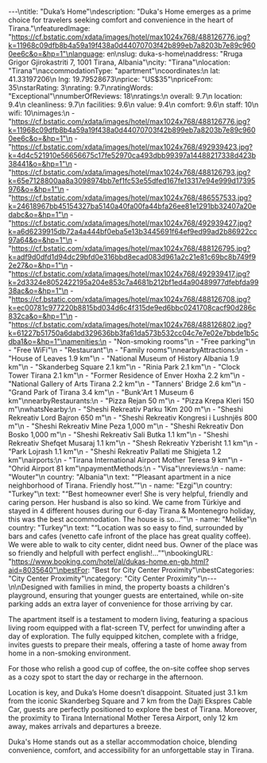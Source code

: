 ---\ntitle: "Duka’s Home"\ndescription: "Duka's Home emerges as a prime choice for travelers seeking comfort and convenience in the heart of Tirana."\nfeaturedImage: "https://cf.bstatic.com/xdata/images/hotel/max1024x768/488126776.jpg?k=11968c09dfb8b4a59a19f438a0d44070703f42b899eb7a8203b7e89c9600ee6c&o=&hp=1"\nlanguage: en\nslug: duka-s-home\naddress: "Rruga Grigor Gjirokastriti 7, 1001 Tirana, Albania"\ncity: "Tirana"\nlocation: "Tirana"\naccommodationType: "apartment"\ncoordinates:\n  lat: 41.33197206\n  lng: 19.79528673\nprice: "US$35"\npriceFrom: 35\nstarRating: 3\nrating: 9.7\nratingWords: "Exceptional"\nnumberOfReviews: 18\nratings:\n  overall: 9.7\n  location: 9.4\n  cleanliness: 9.7\n  facilities: 9.6\n  value: 9.4\n  comfort: 9.6\n  staff: 10\n  wifi: 10\nimages:\n  - "https://cf.bstatic.com/xdata/images/hotel/max1024x768/488126776.jpg?k=11968c09dfb8b4a59a19f438a0d44070703f42b899eb7a8203b7e89c9600ee6c&o=&hp=1"\n  - "https://cf.bstatic.com/xdata/images/hotel/max1024x768/492939423.jpg?k=4d4c521910e56656675c17fe52970ca493dbb99397a14488217338d423b38441&o=&hp=1"\n  - "https://cf.bstatic.com/xdata/images/hotel/max1024x768/488126793.jpg?k=65e7128800aa8a3098974bb7ef1fc53e55dfed167fe13317e94e999d17395976&o=&hp=1"\n  - "https://cf.bstatic.com/xdata/images/hotel/max1024x768/486557533.jpg?k=24618967bb45154327ba5140a40fa00fa44bfa26ee81e1291bb32407a20edabc&o=&hp=1"\n  - "https://cf.bstatic.com/xdata/images/hotel/max1024x768/492939427.jpg?k=a6d6239915db72a4a444bf0eba5e13b3445691f64ef9ed99ad2b86922cc97a64&o=&hp=1"\n  - "https://cf.bstatic.com/xdata/images/hotel/max1024x768/488126795.jpg?k=adf9d0dfd1d94dc29bfd0e316bbd8ecad083d961a2c21e81c69bc8b749f92e27&o=&hp=1"\n  - "https://cf.bstatic.com/xdata/images/hotel/max1024x768/492939417.jpg?k=2d3324e8052422195a204e853c7a4681b212bf1ed4a90489977dfebfda9938ac&o=&hp=1"\n  - "https://cf.bstatic.com/xdata/images/hotel/max1024x768/488126708.jpg?k=ec00781c977220b8815bd034d6c4f315de9ed6bbc0241708cacf90d286c832ca&o=&hp=1"\n  - "https://cf.bstatic.com/xdata/images/hotel/max1024x768/488126802.jpg?k=61227b51750a6dabd329636bb3fa61da573b532cc04c7e7e02e7bbde1b5cdba1&o=&hp=1"\namenities:\n  - "Non-smoking rooms"\n  - "Free parking"\n  - "Free WiFi"\n  - "Restaurant"\n  - "Family rooms"\nnearbyAttractions:\n  - "House of Leaves 1.9 km"\n  - "National Museum of History Albania 1.9 km"\n  - "Skanderbeg Square 2.1 km"\n  - "Rinia Park 2.1 km"\n  - "Clock Tower Tirana 2.1 km"\n  - "Former Residence of Enver Hoxha 2.2 km"\n  - "National Gallery of Arts Tirana 2.2 km"\n  - "Tanners' Bridge 2.6 km"\n  - "Grand Park of Tirana 3.4 km"\n  - "Bunk'Art 1 Museum 6 km"\nnearbyRestaurants:\n  - "Pizza Rejan 50 m"\n  - "Pizza Krepa Kleri 150 m"\nwhatsNearby:\n  - "Sheshi Rekreativ Parku 1Km 200 m"\n  - "Sheshi Rekreativ Lord Bajron 650 m"\n  - "Sheshi Rekreativ Kongresi i Lushnjës 800 m"\n  - "Sheshi Rekreativ Mine Peza 1,000 m"\n  - "Sheshi Rekreativ Don Bosko 1,000 m"\n  - "Sheshi Rekreativ Sali Butka 1.1 km"\n  - "Sheshi Rekreativ Shefqet Musaraj 1.1 km"\n  - "Shesh Rekreativ Yzberisht 1.1 km"\n  - "Park Lojrash 1.1 km"\n  - "Sheshi Rekreativ Pallati me Shigjeta 1.2 km"\nairports:\n  - "Tirana International Airport Mother Teresa 9 km"\n  - "Ohrid Airport 81 km"\npaymentMethods:\n  - "Visa"\nreviews:\n  - name: "Wouter"\n    country: "Albania"\n    text: "“Pleasant apartment in a nice neighborhood of Tirana. Friendly host.”"\n  - name: "Ezgi"\n    country: "Turkey"\n    text: "“Best homeowner ever! She is very helpful, friendly and caring person. Her husband is also so kind. We came from Türkiye and stayed in 4 different houses during our 6-day Tirana & Montenegro holiday, this was the best accommodation. The house is so...”"\n  - name: "Melike"\n    country: "Turkey"\n    text: "“Location was so easy to find, surrounded by bars and cafes (venetto cafe infront of the place has great quality coffee). We were able to walk to city center, didnt need bus. Owner of the place was so friendly and helpfull with perfect english!...”"\nbookingURL: "https://www.booking.com/hotel/al/dukas-home.en-gb.html?aid=8035640"\nbestFor: "Best for City Center Proximity"\nbestCategories: "City Center Proximity"\ncategory: "City Center Proximity"\n---\n\nDesigned with families in mind, the property boasts a children's playground, ensuring that younger guests are entertained, while on-site parking adds an extra layer of convenience for those arriving by car.

The apartment itself is a testament to modern living, featuring a spacious living room equipped with a flat-screen TV, perfect for unwinding after a day of exploration. The fully equipped kitchen, complete with a fridge, invites guests to prepare their meals, offering a taste of home away from home in a non-smoking environment.

For those who relish a good cup of coffee, the on-site coffee shop serves as a cozy spot to start the day or recharge in the afternoon.

Location is key, and Duka’s Home doesn’t disappoint. Situated just 3.1 km from the iconic Skanderbeg Square and 7 km from the Dajti Ekspres Cable Car, guests are perfectly positioned to explore the best of Tirana. Moreover, the proximity to Tirana International Mother Teresa Airport, only 12 km away, makes arrivals and departures a breeze.

Duka's Home stands out as a stellar accommodation choice, blending convenience, comfort, and accessibility for an unforgettable stay in Tirana.